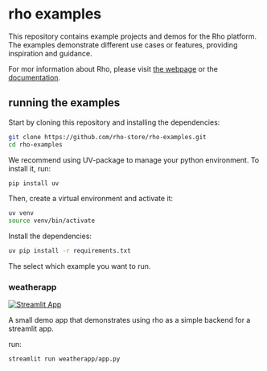 # rho examples

This repository contains example projects and demos for the Rho platform. The examples demonstrate different use cases or features, providing inspiration and guidance. 

For mor information about Rho, please visit [the webpage](https://rho.store) or the [documentation](https://docs.rho.store).

## running the examples
Start by cloning this repository and installing the dependencies:

```bash
git clone https://github.com/rho-store/rho-examples.git
cd rho-examples
```

We recommend using UV-package to manage your python environment. To install it, run:

```bash
pip install uv
```

Then, create a virtual environment and activate it:
```bash
uv venv
source venv/bin/activate
```

Install the dependencies:

```bash 
uv pip install -r requirements.txt
```

The select which example you want to run. 

### weatherapp
[![Streamlit App](https://static.streamlit.io/badges/streamlit_badge_black_white.svg)](https://rho-weatherapp.streamlit.app/)

A small demo app that demonstrates using rho as a simple backend for a streamlit app. 

run: 
```bash
streamlit run weatherapp/app.py
```
